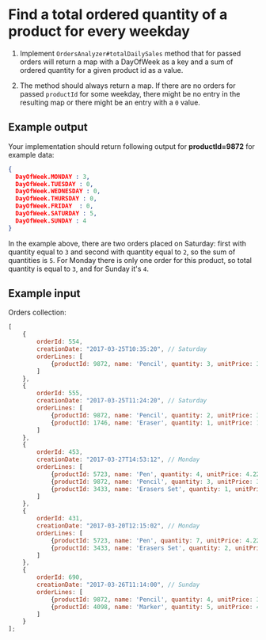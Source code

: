 # Find a total ordered quantity of a product for every weekday

1. Implement `OrdersAnalyzer#totalDailySales` method that for passed orders will return a map with a DayOfWeek as a key and a sum of ordered quantity for a given product id as a value. 

2. The method should always return a map. If there are no orders for passed `productId` for some weekday, there might be no entry in the resulting map or there might be an entry with a `0` value. 

## Example output

Your implementation should return following output for **productId=9872** for example data:

```json
{
  DayOfWeek.MONDAY : 3, 
  DayOfWeek.TUESDAY : 0, 
  DayOfWeek.WEDNESDAY : 0, 
  DayOfWeek.THURSDAY : 0, 
  DayOfWeek.FRIDAY  : 0, 
  DayOfWeek.SATURDAY : 5,
  DayOfWeek.SUNDAY : 4 
}
```

In the example above, there are two orders placed on Saturday: first with quantity equal to `3` and second with quantity equal to `2`, so the sum of quantities is `5`. For Monday there is only one order for this product, so total quantity is equal to `3`, and for Sunday it's `4`.

## Example input

Orders collection:
```javascript
[
    {
        orderId: 554,
        creationDate: "2017-03-25T10:35:20", // Saturday
        orderLines: [
            {productId: 9872, name: 'Pencil', quantity: 3, unitPrice: 3.00}
        ]
    },
    {
        orderId: 555,
        creationDate: "2017-03-25T11:24:20", // Saturday
        orderLines: [
            {productId: 9872, name: 'Pencil', quantity: 2, unitPrice: 3.00},
            {productId: 1746, name: 'Eraser', quantity: 1, unitPrice: 1.00}
        ]
    },
    {
        orderId: 453,
        creationDate: "2017-03-27T14:53:12", // Monday
        orderLines: [
            {productId: 5723, name: 'Pen', quantity: 4, unitPrice: 4.22},
            {productId: 9872, name: 'Pencil', quantity: 3, unitPrice: 3.12},
            {productId: 3433, name: 'Erasers Set', quantity: 1, unitPrice: 6.15}
        ]
    },
    {
        orderId: 431,
        creationDate: "2017-03-20T12:15:02", // Monday
        orderLines: [
            {productId: 5723, name: 'Pen', quantity: 7, unitPrice: 4.22},
            {productId: 3433, name: 'Erasers Set', quantity: 2, unitPrice: 6.15}
        ]
    },
    {
        orderId: 690,
        creationDate: "2017-03-26T11:14:00", // Sunday
        orderLines: [
            {productId: 9872, name: 'Pencil', quantity: 4, unitPrice: 3.12},
            {productId: 4098, name: 'Marker', quantity: 5, unitPrice: 4.50}
        ]
    }
];
```